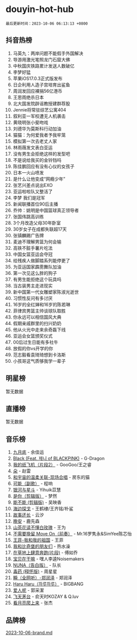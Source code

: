 # douyin-hot-hub

`最后更新时间：2023-10-06 06:13:13 +0800`

## 抖音热榜

1. 马英九：两岸问题不能假手外国解决
1. 导游用激光笔照龙门石窟大佛
1. 中秋国庆铁路累计发送人数破亿
1. 李梦好猛
1. 苹果iOS17.0.3正式版发布
1. 日企利用人造子宫培育出鲨鱼
1. 周润发回应裸捐56亿港币
1. 王思雨绝杀日本
1. 北大国发院辟谣教授建群荐股
1. Jennie将常驻综艺公寓404
1. 叙利亚一军校遭无人机袭击
1. 黄晓明张小斐吻戏
1. 刘德华为莫斯科行动加油
1. 猫猫：为何爱我者予我牢笼
1. 模拟第一次去老丈人家
1. 林雨薇发文表白亚运
1. 没有男生会拒绝这样的发型吧
1. 不是说给我买的金铃铛吗
1. 陈佳鹏回应有没有心仪的女孩子
1. 日本一火山喷发
1. 是什么让他变成“网瘾少年”
1. 张艺兴差点说出EXO
1. 亚运啦啦队又整活了
1. 李梦 我们是冠军
1. 新闻联播首位90后主播
1. 乔帅：姚明是中国篮球真正领导者
1. 张国伟跳高训练
1. 3个月改造父母30年卧室
1. 30岁女子在成都失联超17天
1. 张镇麟踢广告牌
1. 麦迪不理解男篮为何会输
1. 高铁不脏手薯片吃法
1. 中国女篮亚运会夺冠
1. 给残疾人做脚踏系列能停更了
1. 为亚运国家霹雳舞队加油
1. 第一次见这么胖的狗子
1. 有男生能拒绝这个玩具吗
1. 当古装男主走进现实
1. 新中国第一代女雕塑家陈淑光逝世
1. 习惯性反问有多讨厌
1. 16岁的全红婵和16岁的陈若琳
1. 菲律宾男篮主帅谈球队取胜
1. 你永远可以相信国风大典
1. 假期亲戚群里的扫兴奶奶
1. 他从火光中走来余奇磊下线
1. 亚运会女篮颁奖仪式
1. 00后过生日能有多社牛
1. 放假的你vs开学的你
1. 范志毅看袁琦琦想到卡洛斯
1. 小孩哥这气质够我学一辈子

## 明星榜

暂无数据

## 直播榜

暂无数据

## 音乐榜

1. [九月底](https://sf3-cdn-tos.douyinstatic.com/obj/tos-cn-ve-2774/oMfewG4PDTFhF8iz3OGQ7ABH5i6fCgnMaoCbzZ) - 余佳运
1. [Black (Feat. 제니 of BLACKPINK)](https://sf6-cdn-tos.douyinstatic.com/obj/tos-cn-ve-2774/2eb92e2debbe4fe0a552bc099aef7f28) - G-Dragon
1. [我的纸飞机（片段2）](https://sf3-cdn-tos.douyinstatic.com/obj/tos-cn-ve-2774/oM2ZrKcg2CD5AeRB2gkeXOFB1IxAGJdZPazYHf) - GooGoo/王之睿
1. [朵](https://sf3-cdn-tos.douyinstatic.com/obj/tos-cn-ve-2774/932f5bdfcd7c47b880525e92ab8a4999) - 赵雷
1. [和宇宙的温柔关联-现场合唱](https://sf6-cdn-tos.douyinstatic.com/obj/tos-cn-ve-2774/o0hONGDYQBgk0e5bqDeQOonVmncA6tC2nBwZLT) - 房东的猫
1. [可能（副歌）](https://sf6-cdn-tos.douyinstatic.com/obj/tos-cn-ve-2774/cde1731888894259b333569393c2fb51) - 程响
1. [银河与星斗](https://sf6-cdn-tos.douyinstatic.com/obj/tos-cn-ve-2774/3cc0bf5f0ef140f7b6743a631bcf3c58) - Yihuik苡慧
1. [是你（剪辑版）](https://sf3-cdn-tos.douyinstatic.com/obj/tos-cn-ve-2774/46019dae783c4c969944217fe1cfafc4) - 梦然
1. [能不能 (剪辑版)](https://sf3-cdn-tos.douyinstatic.com/obj/tos-cn-ve-2774/fc4a6c45b4a34277ba4088e1d7fdff98) - 吴映香
1. [海边探戈](https://sf6-cdn-tos.douyinstatic.com/obj/tos-cn-ve-2774/os9gE0VQCGqt6VQkZDyBBYvfSDY0QFe3vVmubn) - 王鹤棣/王齐铭/朴鲨
1. [故事还长](https://sf3-cdn-tos.douyinstatic.com/obj/tos-cn-ve-2774/30a26758c8594f0ab81ac675c33ee2c5) - 云汐
1. [晚安](https://sf3-cdn-tos.douyinstatic.com/obj/tos-cn-ve-2774/a724c5e224464218839820f4e4fd632f) - 鹿先森
1. [山茶花读不懂白玫瑰](https://sf6-cdn-tos.douyinstatic.com/obj/tos-cn-ve-2774/osfn8B7DktrRHEPJgPCfDbw7QDQEkwC16BxZg9) - 王为
1. [不需要挽留 Move On（前奏）](https://sf6-cdn-tos.douyinstatic.com/obj/tos-cn-ve-2774/ooCBhgCCkF4nExzQL9WZSUbitfA8IsDkgQIYhe) - Mr.16罗隽永&SimYee陈芯怡
1. [王菲-我和我的祖国](https://sf3-cdn-tos.douyinstatic.com/obj/tos-cn-ve-2774/3ef0f373017541e18566595c96123cab) - 王菲
1. [我和比奇堡的朋友们](https://sf3-cdn-tos.douyinstatic.com/obj/tos-cn-ve-2774/f0505db981ea4a6d91453a15924a82aa) - 热水澡
1. [在草地上肆意奔跑(片段)](https://sf3-cdn-tos.douyinstatic.com/obj/tos-cn-ve-2774/8831d494742f45dabdfa8adb8b817259) - 傅如乔
1. [宝贝在干嘛](https://sf6-cdn-tos.douyinstatic.com/obj/tos-cn-ve-2774/okW4hBCfJI5B2ZEgTCtikhMW7IafzNrBQIYkpJ) - 嘿人李逵Noisemakers
1. [NUNA（告白版）](https://sf6-cdn-tos.douyinstatic.com/obj/tos-cn-ve-2774/a65828cbd8ce41a78a430a58b49f4feb) - 队长
1. [毒药 (释怀版)](https://sf6-cdn-tos.douyinstatic.com/obj/tos-cn-ve-2774/oYILMEAzspdZBIzy4frJNB8ZHPHWAhiwowd4Ad) - 周星星
1. [瞬（全网听）-郑润泽](https://sf6-cdn-tos.douyinstatic.com/obj/tos-cn-ve-2774/o4Vb9eJZClCZTnRQYy0BRSeHGrDtrkrQgIBvQt) - 郑润泽
1. [Haru Haru（하루하루）](https://sf6-cdn-tos.douyinstatic.com/obj/tos-cn-ve-2774/940c04aa98154ee7bdbaaa2ad9f28aec) - BIGBANG
1. [爱人呢](https://sf6-cdn-tos.douyinstatic.com/obj/tos-cn-ve-2774/2041dc10f3c442f1992b439a00eaf2ba) - 郭采潔
1. [飞天茅台](https://sf6-cdn-tos.douyinstatic.com/obj/tos-cn-ve-2774/o4GhTV5kIuMWmC2Ai1WzNglssgBfQaqQCSLxUU) - 俞天时KOZAY & Q.luv
1. [看月亮爬上来](https://sf3-cdn-tos.douyinstatic.com/obj/tos-cn-ve-2774/356c324112764016b25295e535f2daf0) - 张杰

## 品牌榜

[2023-10-06-brand.md](2023-10-06-brand.md)
